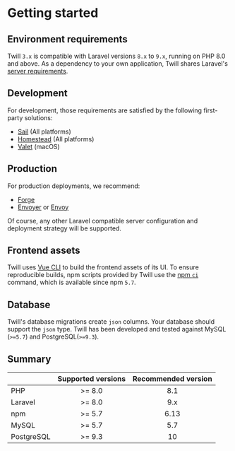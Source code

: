 # Getting started

## Environment requirements

Twill `3.x` is compatible with Laravel versions `8.x` to `9.x`, running on PHP 8.0 and above. As a dependency to your
own application, Twill shares Laravel's
[server requirements](https://laravel.com/docs/9.x/deployment#server-requirements).

## Development

For development, those requirements are satisfied by the following first-party solutions:

- [Sail](https://laravel.com/docs/9.x/sail) (All platforms)
- [Homestead](https://laravel.com/docs/9.x/homestead) (All platforms)
- [Valet](https://laravel.com/docs/9.x/valet) (macOS)

## Production

For production deployments, we recommend:

- [Forge](https://forge.laravel.com)
- [Envoyer](https://envoyer.io) or [Envoy](https://laravel.com/docs/9.x/envoy)

Of course, any other Laravel compatible server configuration and deployment strategy will be supported.

## Frontend assets

Twill uses [Vue CLI](https://cli.vuejs.org/) to build the frontend assets of its UI. To ensure reproducible builds, npm
scripts provided by Twill use
the [npm `ci`](https://blog.npmjs.org/post/171556855892/introducing-npm-ci-for-faster-more-reliable) command, which is
available since npm `5.7`.

## Database

Twill's database migrations create `json` columns. Your database should support the `json` type. Twill has been
developed and tested against MySQL (`>=5.7`) and PostgreSQL(`>=9.3`).

## Summary

|            | Supported versions | Recommended version |
|:-----------|:------------------:|:-------------------:|
| PHP        |       >= 8.0       | 8.1                 |
| Laravel    |       >= 8.0       | 9.x                 |
| npm        |       >= 5.7       | 6.13                |
| MySQL      |       >= 5.7       | 5.7                 |
| PostgreSQL |       >= 9.3       | 10                  |

